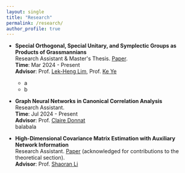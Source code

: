 ```yaml
---
layout: single
title: "Research"
permalink: /research/
author_profile: true
---
```


- **Special Orthogonal, Special Unitary, and Symplectic Groups as Products of Grassmannians**  
  Research Assistant & Master's Thesis. [Paper](../files/prodGr12.pdf).  
  **Time**: Mar 2024 - Present  
  **Advisor**: Prof. [Lek-Heng Lim](https://www.stat.uchicago.edu/~lekheng/), Prof. [Ke Ye](https://people.ucas.edu.cn/~keyk)  
  * a
  * b

- **Graph Neural Networks in Canonical Correlation Analysis**  
  Research Assistant.  
  **Time**: Jul 2024 - Present  
  **Advisor**: Prof. [Claire Donnat](https://donnate.github.io/)  
  balabala

- **High-Dimensional Covariance Matrix Estimation with Auxiliary Network Information**  
  Research Assistant. [Paper](https://www.repository.cam.ac.uk/items/d129df61-ef70-48bb-978c-a7326510e02f) (acknowledged for contributions to the theoretical section).  
  **Advisor**: Prof. [Shaoran Li](https://lishaoran.com/)  
